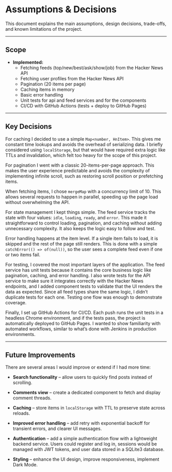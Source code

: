 # Assumptions & Decisions

This document explains the main assumptions, design decisions, trade-offs, and known limitations of the project.

---

## Scope

- **Implemented:**  
  - Fetching feeds (top/new/best/ask/show/job) from the Hacker News API  
  - Fetching user profiles from the Hacker News API  
  - Pagination (20 items per page)  
  - Caching items in memory  
  - Basic error handling  
  - Unit tests for api and feed services and for the components 
  - CI/CD with GitHub Actions (tests + deploy to GitHub Pages)

---

## Key Decisions

For caching I decided to use a simple `Map<number, HnItem>`. This gives me constant time lookups and avoids the overhead of serializing data. I briefly considered using `localStorage`, but that would have required extra logic like TTLs and invalidation, which felt too heavy for the scope of this project.  

For pagination I went with a classic 20-items-per-page approach. This makes the user experience predictable and avoids the complexity of implementing infinite scroll, such as restoring scroll position or prefetching items.  

When fetching items, I chose `mergeMap` with a concurrency limit of 10. This allows several requests to happen in parallel, speeding up the page load without overwhelming the API.  

For state management I kept things simple. The feed service tracks the state with four values: `idle`, `loading`, `ready`, and `error`. This made it straightforward to control loading, pagination, and caching without adding unnecessary complexity. It also keeps the logic easy to follow and test.

Error handling happens at the item level. If a single item fails to load, it is skipped and the rest of the page still renders. This is done with a simple `catchError(() => of(null))`, so the user sees a complete feed even if one or two items fail.  

For testing, I covered the most important layers of the application. The feed service has unit tests because it contains the core business logic like pagination, caching, and error handling. I also wrote tests for the API service to make sure it integrates correctly with the Hacker News endpoints, and I added component tests to validate that the UI renders the data as expected. Since all feed types share the same logic, I didn’t duplicate tests for each one. Testing one flow was enough to demonstrate coverage.

Finally, I set up GitHub Actions for CI/CD. Each push runs the unit tests in a headless Chrome environment, and if the tests pass, the project is automatically deployed to GitHub Pages. I wanted to show familiarity with automated workflows, similar to what’s done with Jenkins in production environments.

---

## Future Improvements

There are several areas I would improve or extend if I had more time:

- **Search functionality** – allow users to quickly find posts instead of scrolling.  
- **Comments view** – create a dedicated component to fetch and display comment threads.  
- **Caching** – store items in `localStorage` with TTL to preserve state across reloads.  
- **Improved error handling** – add retry with exponential backoff for transient errors, and clearer UI messages. 
- **Authentication** – add a simple authentication flow with a lightweight backend service. Users could register and log in, sessions would be managed with JWT tokens, and user data stored in a SQLite3 database.
  
- **Styling** – enhance the UI design, improve responsiveness, implement Dark Mode.
